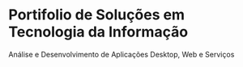 # Portifolio de Soluções em Tecnologia da Informação
Análise e Desenvolvimento de Aplicações Desktop, Web e Serviços
